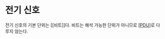 # 전기 신호

전기 신호의 기본 단위는 [[비트]]다.
비트는 해석 가능한 단위가 아니므로 [[PDU]]로 다루지 않는다. 

[//begin]: # "Autogenerated link references for markdown compatibility"
[PDU]: PDU.md "PDU"
[//end]: # "Autogenerated link references"